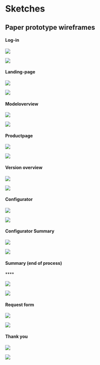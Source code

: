 # Sketches

## **Paper prototype wireframes**

#### **Log-in**



![](../../.gitbook/assets/log-in_desktop.jpg)

![](../../.gitbook/assets/log-in_mobile.jpg)

#### Landing-page

![](../../.gitbook/assets/landing_mobile.jpg)

![](../../.gitbook/assets/landing_desktop.jpg)

#### Modeloverview

![](../../.gitbook/assets/modeloverview_desktop.jpg)

![](../../.gitbook/assets/modeloverview_mobile%20%283%29.jpg)



#### Productpage

![](../../.gitbook/assets/productpage_mobile.jpg)

![](../../.gitbook/assets/productpage_desktop.jpg)

#### Version overview 

![](../../.gitbook/assets/version_overview_mobile.jpg)

![](../../.gitbook/assets/version-overview_desktop.jpg)

#### 

#### Configurator



![](../../.gitbook/assets/configurator_desktop.jpg)

![](../../.gitbook/assets/configurator_mobile.jpg)

#### Configurator Summary

![](../../.gitbook/assets/breadcrumbs-and-summary_desktop.jpg)

![](../../.gitbook/assets/breadcrumbs-and-summary_mobile.jpg)



#### **Summary \(end of process\)**

\*\*\*\*

![](../../.gitbook/assets/summary_desktop.jpg)

![](../../.gitbook/assets/summary_mobile.jpg)

#### **Request  form**



![](../../.gitbook/assets/request_mobile.jpg)

![](../../.gitbook/assets/request_desktop.jpg)

#### Thank you





![](../../.gitbook/assets/thank-you_desktop.jpg)

![](../../.gitbook/assets/thank-you_mobile.jpg)

